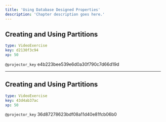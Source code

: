 ```yaml
---
title: 'Using Database Designed Properties'
description: 'Chapter description goes here.'
---
```


## Creating and Using Partitions

```yaml
type: VideoExercise
key: d2130f3c94
xp: 50
```

`@projector_key`
e4b223bee539e6d0a30f790c7d66d19d

---

## Creating and Using Partitions

```yaml
type: VideoExercise
key: 43d4ab37ac
xp: 50
```

`@projector_key`
36d87278623bdf08a11d40e81fcb06b0
